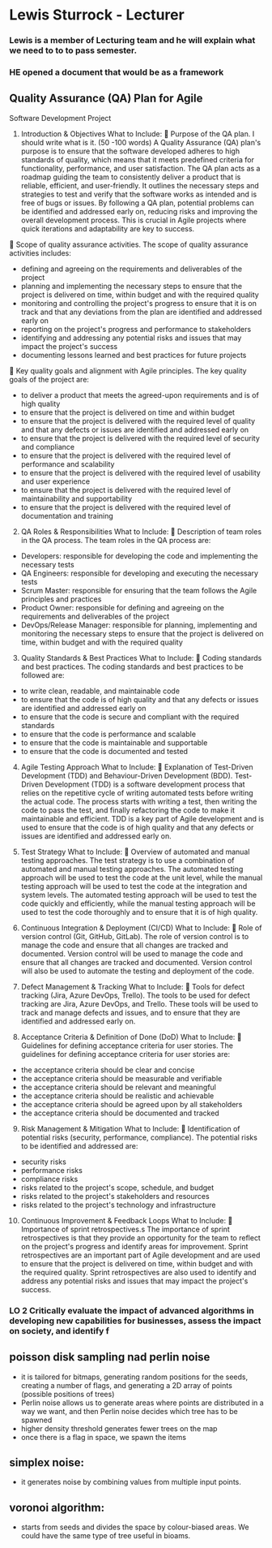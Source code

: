 # Lewis Sturrock - Lecturer 
### Lewis is a member of Lecturing team and he will explain what we need to to to pass semester.

### HE opened a document that would be as a framework 

## Quality Assurance (QA) Plan for Agile

Software Development Project
1. Introduction & Objectives
What to Include:
 Purpose of the QA plan.
I should write what is it. (50 -100 words)
A Quality Assurance (QA) plan's purpose is to ensure that the software developed adheres to high standards of quality, which means that it meets predefined criteria for functionality, performance, and user satisfaction. The QA plan acts as a roadmap guiding the team to consistently deliver a product that is reliable, efficient, and user-friendly. It outlines the necessary steps and strategies to test and verify that the software works as intended and is free of bugs or issues. By following a QA plan, potential problems can be identified and addressed early on, reducing risks and improving the overall development process. This is crucial in Agile projects where quick iterations and adaptability are key to success.

 Scope of quality assurance activities.
The scope of quality assurance activities includes:
- defining and agreeing on the requirements and deliverables of the project
- planning and implementing the necessary steps to ensure that the project is delivered on time, within budget and with the required quality
- monitoring and controlling the project's progress to ensure that it is on track and that any deviations from the plan are identified and addressed early on
- reporting on the project's progress and performance to stakeholders
- identifying and addressing any potential risks and issues that may impact the project's success
- documenting lessons learned and best practices for future projects

 Key quality goals and alignment with Agile principles.
The key quality goals of the project are:
- to deliver a product that meets the agreed-upon requirements and is of high quality
- to ensure that the project is delivered on time and within budget
- to ensure that the project is delivered with the required level of quality and that any defects or issues are identified and addressed early on
- to ensure that the project is delivered with the required level of security and compliance
- to ensure that the project is delivered with the required level of performance and scalability
- to ensure that the project is delivered with the required level of usability and user experience
- to ensure that the project is delivered with the required level of maintainability and supportability
- to ensure that the project is delivered with the required level of documentation and training

2. QA Roles & Responsibilities
What to Include:
 Description of team roles in the QA process.
The team roles in the QA process are:
- Developers: responsible for developing the code and implementing the necessary tests
- QA Engineers: responsible for developing and executing the necessary tests
- Scrum Master: responsible for ensuring that the team follows the Agile principles and practices
- Product Owner: responsible for defining and agreeing on the requirements and deliverables of the project
- DevOps/Release Manager: responsible for planning, implementing and monitoring the necessary steps to ensure that the project is delivered on time, within budget and with the required quality

3. Quality Standards & Best Practices
What to Include:
 Coding standards and best practices.
The coding standards and best practices to be followed are:
- to write clean, readable, and maintainable code
- to ensure that the code is of high quality and that any defects or issues are identified and addressed early on
- to ensure that the code is secure and compliant with the required standards
- to ensure that the code is performance and scalable
- to ensure that the code is maintainable and supportable
- to ensure that the code is documented and tested

4. Agile Testing Approach
What to Include:
 Explanation of Test-Driven Development (TDD) and Behaviour-Driven Development (BDD).
Test-Driven Development (TDD) is a software development process that relies on the repetitive cycle of writing automated tests before writing the actual code. The process starts with writing a test, then writing the code to pass the test, and finally refactoring the code to make it maintainable and efficient. TDD is a key part of Agile development and is used to ensure that the code is of high quality and that any defects or issues are identified and addressed early on.

5. Test Strategy
What to Include:
 Overview of automated and manual testing approaches.
The test strategy is to use a combination of automated and manual testing approaches. The automated testing approach will be used to test the code at the unit level, while the manual testing approach will be used to test the code at the integration and system levels. The automated testing approach will be used to test the code quickly and efficiently, while the manual testing approach will be used to test the code thoroughly and to ensure that it is of high quality.

6. Continuous Integration & Deployment (CI/CD)
What to Include:
 Role of version control (Git, GitHub, GitLab).
The role of version control is to manage the code and ensure that all changes are tracked and documented. Version control will be used to manage the code and ensure that all changes are tracked and documented. Version control will also be used to automate the testing and deployment of the code.

7. Defect Management & Tracking
What to Include:
 Tools for defect tracking (Jira, Azure DevOps, Trello).
The tools to be used for defect tracking are Jira, Azure DevOps, and Trello. These tools will be used to track and manage defects and issues, and to ensure that they are identified and addressed early on.

8. Acceptance Criteria & Definition of Done (DoD)
What to Include:
 Guidelines for defining acceptance criteria for user stories.
The guidelines for defining acceptance criteria for user stories are:
- the acceptance criteria should be clear and concise
- the acceptance criteria should be measurable and verifiable
- the acceptance criteria should be relevant and meaningful
- the acceptance criteria should be realistic and achievable
- the acceptance criteria should be agreed upon by all stakeholders
- the acceptance criteria should be documented and tracked

9. Risk Management & Mitigation
What to Include:
 Identification of potential risks (security, performance, compliance).
The potential risks to be identified and addressed are:
- security risks
- performance risks
- compliance risks
- risks related to the project's scope, schedule, and budget
- risks related to the project's stakeholders and resources
- risks related to the project's technology and infrastructure

10. Continuous Improvement & Feedback Loops
What to Include:
 Importance of sprint retrospectives.s
The importance of sprint retrospectives is that they provide an opportunity for the team to reflect on the project's progress and identify areas for improvement. Sprint retrospectives are an important part of Agile development and are used to ensure that the project is delivered on time, within budget and with the required quality. Sprint retrospectives are also used to identify and address any potential risks and issues that may impact the project's success.

### LO 2 Critically evaluate the impact of advanced algorithms in developing new capabilities for businesses, assess the impact on society, and identify f 

## poisson disk sampling nad perlin noise
- it is tailored for bitmaps, generating random positions for the seeds, creating a number of flags, and generating a 2D array of points (possible positions of trees)
- Perlin noise allows us to generate areas where points are distributed in a way we want, and then Perlin noise decides which tree has to be spawned
- higher density threshold generates fewer trees on the map
- once there is a flag in space, we spawn the items

## simplex noise:
- it generates noise by combining values from multiple input points.

## voronoi algorithm:
- starts from seeds and divides the space by colour-biased areas. We could have the same type of tree useful in bioams.

